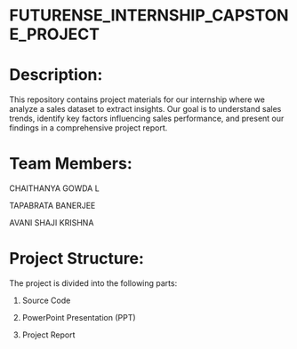 # FUTURENSE_INTERNSHIP_CAPSTONE_PROJECT

# Description:

This repository contains project materials for our internship where we analyze a sales dataset to extract insights. Our goal is to understand sales trends, identify key factors influencing sales performance, and present our findings in a comprehensive project report.

# Team Members:

CHAITHANYA GOWDA L

TAPABRATA BANERJEE

AVANI SHAJI KRISHNA

# Project Structure:

The project is divided into the following parts:

1. Source Code

2. PowerPoint Presentation (PPT)

3. Project Report
